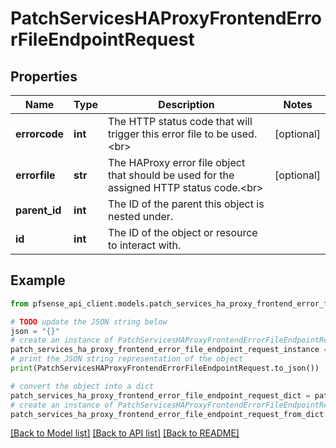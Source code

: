 # PatchServicesHAProxyFrontendErrorFileEndpointRequest


## Properties

Name | Type | Description | Notes
------------ | ------------- | ------------- | -------------
**errorcode** | **int** | The HTTP status code that will trigger this error file to be used.&lt;br&gt; | [optional] 
**errorfile** | **str** | The HAProxy error file object that should be used for the assigned HTTP status code.&lt;br&gt; | [optional] 
**parent_id** | **int** | The ID of the parent this object is nested under. | 
**id** | **int** | The ID of the object or resource to interact with. | 

## Example

```python
from pfsense_api_client.models.patch_services_ha_proxy_frontend_error_file_endpoint_request import PatchServicesHAProxyFrontendErrorFileEndpointRequest

# TODO update the JSON string below
json = "{}"
# create an instance of PatchServicesHAProxyFrontendErrorFileEndpointRequest from a JSON string
patch_services_ha_proxy_frontend_error_file_endpoint_request_instance = PatchServicesHAProxyFrontendErrorFileEndpointRequest.from_json(json)
# print the JSON string representation of the object
print(PatchServicesHAProxyFrontendErrorFileEndpointRequest.to_json())

# convert the object into a dict
patch_services_ha_proxy_frontend_error_file_endpoint_request_dict = patch_services_ha_proxy_frontend_error_file_endpoint_request_instance.to_dict()
# create an instance of PatchServicesHAProxyFrontendErrorFileEndpointRequest from a dict
patch_services_ha_proxy_frontend_error_file_endpoint_request_from_dict = PatchServicesHAProxyFrontendErrorFileEndpointRequest.from_dict(patch_services_ha_proxy_frontend_error_file_endpoint_request_dict)
```
[[Back to Model list]](../README.md#documentation-for-models) [[Back to API list]](../README.md#documentation-for-api-endpoints) [[Back to README]](../README.md)


